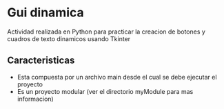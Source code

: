 # Gui dinamica
Actividad realizada en Python para practicar la creacion de botones y cuadros de texto dinamicos usando Tkinter

## Caracteristicas
* Esta compuesta por un archivo main desde el cual se debe ejecutar el proyecto
* Es un proyecto modular (ver el directorio myModule para mas informacion)

